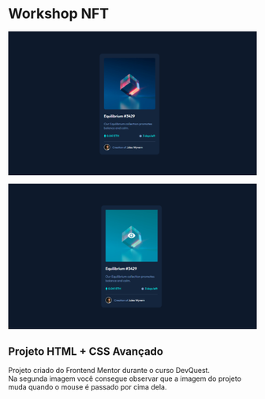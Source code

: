 # Workshop NFT

![preview](https://github.com/nayaraoliveira1/workshop-nft/blob/583b9716bc86d6315a93e8dc759147ddcaf5ea59/image/Captura%20de%20tela%202023-02-28%20200623.png
)
<br>

![preview](https://github.com/nayaraoliveira1/workshop-nft/blob/e42bcec80faa09f357011ac508e3e978e5f799b4/image/Captura%20de%20tela%202023-02-28%20202715.png
)
<br>
## Projeto HTML + CSS Avançado 

Projeto criado do Frontend Mentor durante o curso DevQuest. 
<br>
Na segunda imagem você consegue observar que a imagem do projeto muda quando o mouse é passado por cima dela.
<br>


